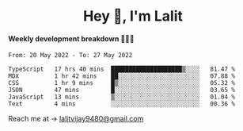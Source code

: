 <h1 align="center">Hey 👋, I'm Lalit</h1>

#### Weekly development breakdown 👨🏻‍💻
<!--START_SECTION:waka-->

```text
From: 20 May 2022 - To: 27 May 2022

TypeScript   17 hrs 40 mins  ████████████████████▒░░░░   81.47 %
MDX          1 hr 42 mins    ██░░░░░░░░░░░░░░░░░░░░░░░   07.88 %
CSS          1 hr 9 mins     █▒░░░░░░░░░░░░░░░░░░░░░░░   05.32 %
JSON         47 mins         █░░░░░░░░░░░░░░░░░░░░░░░░   03.65 %
JavaScript   13 mins         ▒░░░░░░░░░░░░░░░░░░░░░░░░   01.04 %
Text         4 mins          ░░░░░░░░░░░░░░░░░░░░░░░░░   00.36 %
```

<!--END_SECTION:waka-->

Reach me at → lalitvijay9480@gmail.com
